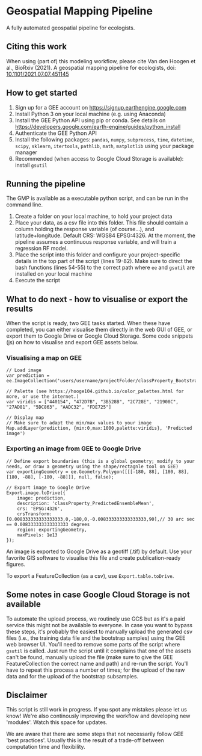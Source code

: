 # Geospatial Mapping Pipeline
A fully automated geospatial pipeline for ecologists.

## Citing this work
When using (part of) this modeling workflow, please cite Van den Hoogen et al., BioRxiv (2021). A geospatial mapping pipeline for ecologists, doi: [10.1101/2021.07.07.451145](https://www.biorxiv.org/content/10.1101/2021.07.07.451145v1)

## How to get started
1. Sign up for a GEE account on https://signup.earthengine.google.com
2. Install Python 3 on your local machine (e.g. using Anaconda)
3. Install the GEE Python API using pip or conda. See details on https://developers.google.com/earth-engine/guides/python_install
4. Authenticate the GEE Python API
5. Install the following packages: `pandas`, `numpy`, `subprocess`, `time`, `datetime`, `scipy`, `sklearn`, `itertools`, `pathlib`, `math`, `matplotlib` using your package manager
6. Recommended (when access to Google Cloud Storage is available): install `gsutil`

## Running the pipeline
The GMP is available as a executable python script, and can be run in the command line.

1. Create a folder on your local machine, to hold your project data
2. Place your data, as a csv file into this folder. This file should contain a column holding the response variable (of course...), and latitude+longitude. Default CRS: WGS84 EPSG:4326. At the moment, the pipeline assumes a continuous response variable, and will train a regression RF model.
3. Place the script into this folder and configure your project-specific details in the top part of the script (lines 19-82). Make sure to direct the bash functions (lines 54-55) to the correct path where `ee` and `gsutil` are installed on your local machine
5. Execute the script

## What to do next - how to visualise or export the results
When the script is ready, two GEE tasks started. When these have completed, you can either visualise them directly in the web GUI of GEE, or export them to Google Drive or Google Cloud Storage. Some code snippets (js) on how to visualise and export GEE assets below.

### Visualising a map on GEE
```
// Load image
var prediction = ee.ImageCollection('users/username/projectFolder/classProperty_Bootstrapped_MultibandImage').select('classProperty_PredictedEnsembleMean')

// Palette (see https://hooge104.github.io/color_palettes.html for more, or use the internet.)
var viridis = ["440154", "472D7B", "3B528B", "2C728E", "21908C", "27AD81", "5DC863", "AADC32", "FDE725"]

// Display map
// Make sure to adapt the min/max values to your image
Map.addLayer(prediction, {min:0,max:1000,palette:viridis}, 'Predicted image')
```

### Exporting an image from GEE to Google Drive
```
// Define export boundaries (this is a global geometry; modify to your needs, or draw a geometry using the shape/rectagnle tool on GEE)
var exportingGeometry = ee.Geometry.Polygon([[[-180, 88], [180, 88], [180, -88], [-180, -88]]], null, false);

// Export image to Google Drive
Export.image.toDrive({
    image: prediction,
    description: 'classProperty_PredictedEnsembleMean',
    crs: 'EPSG:4326', 
    crsTransform: [0.008333333333333333,0,-180,0,-0.008333333333333333,90],// 30 arc sec == 0.008333333333333333 degrees
    region: exportingGeometry,
    maxPixels: 1e13
});
```
An image is exported to Google Drive as a geotiff (.tif) by default. Use your favorite GIS software to visualise this file and create publication-ready figures. 

To export a FeatureCollection (as a csv), use `Export.table.toDrive`.

## Some notes in case Google Cloud Storage is not available
To automate the upload process, we routinely use GCS but as it's a paid service this might not be available to everyone. In case you want to bypass these steps, it's probably the easiest to manually upload the generated csv files (i.e., the training data file and the bootstrap samples) using the GEE web browser UI. You'll need to remove some parts of the script where `gsutil` is called. Just run the script until it complains that one of the assets can't be found, manually upload the file (make sure to give the GEE FeatureCollection the correct name and path) and re-run the script. You'll have to repeat this process a number of times; for the upload of the raw data and for the upload of the bootstrap subsamples. 

## Disclaimer
This script is still work in progress. If you spot any mistakes please let us know! We're also continously improving the workflow and developing new 'modules'. Watch this space for updates. 

We are aware that there are some steps that not necessarily follow GEE 'best practices'. Usually this is the result of a trade-off between computation time and flexibility. 
